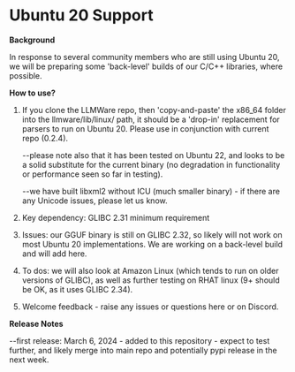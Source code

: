 

Ubuntu 20 Support 
===============

**Background**

In response to several community members who are still using Ubuntu 20, we will be preparing some 'back-level' builds of our C/C++ libraries, where possible.

**How to use?**

1.  If you clone the LLMWare repo, then 'copy-and-paste' the x86_64 folder into the llmware/lib/linux/ path, it should be a 'drop-in' replacement for parsers to run on Ubuntu 20.   Please use in conjunction with current repo (0.2.4).

    --please note also that it has been tested on Ubuntu 22, and looks to be a solid substitute for the current binary (no degradation in functionality or performance seen so far in testing).
    
    --we have built libxml2 without ICU (much smaller binary) - if there are any Unicode issues, please let us know.

2.  Key dependency:   GLIBC 2.31 minimum requirement

3.  Issues:  our GGUF binary is still on GLIBC 2.32, so likely will not work on most Ubuntu 20 implementations.   We are working on a back-level build and will add here.

4.  To dos:  we will also look at Amazon Linux (which tends to run on older versions of GLIBC), as well as further testing on RHAT linux (9+ should be OK, as it uses GLIBC 2.34).

5.  Welcome feedback - raise any issues or questions here or on Discord.

**Release Notes**  

--first release:  March 6, 2024 - added to this repository - expect to test further, and likely merge into main repo and potentially pypi release in the next week.  


